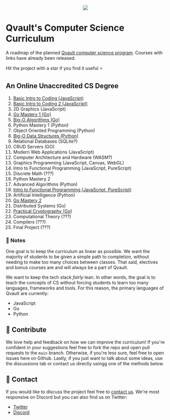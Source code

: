 <p align="center">
  <img src="https://qvault.io/wp-content/uploads/2020/10/QVault-app-min-150x150.png">
</p>

# Qvault's Computer Science Curriculum

A roadmap of the planned [Qvault computer science program](https://qvault.io). Courses with links have already been released.

Hit the project with a star if you find it useful ⭐

## An Online Unaccredited CS Degree

1. [Basic Intro to Coding (JavaScript)](https://qvault.io/basic-intro-to-coding-course/)
2. [Basic Intro to Coding 2 (JavaScript)](https://qvault.io/basic-intro-to-coding-course/)
3. 2D Graphics (JavaScript)
4. [Go Mastery 1 (Go)](https://qvault.io/go-mastery-course/)
5. [Big-O Algorithms (Go)](https://qvault.io/big-o-algorithms-course/)
6. Python Mastery 1 (Python)
7. Object Oriented Programming (Python)
8. [Big-O Data Structures (Python)](https://qvault.io/big-o-data-structures-course/)
9. Relational Databases (SQLite?)
10. CRUD Servers (GO)
11. Modern Web Applications (JavaScript)
12. Computer Architecture and Hardware (WASM?)
13. Graphics Programming (JavaScript, Canvas, WebGL)
14. Intro to Functional Programming (JavaScript, PureScript)
15. Discrete Math (???)
16. Python Mastery 2
17. Advanced Algorithms (Python)
18. [Intro to Functional Programming (JavaScript, PureScript)](https://qvault.io/intro-to-functional-programming/)
19. Artificial Intelligence (Python)
20. [Go Mastery 2](https://qvault.io/go-mastery-course/)
21. Distributed Systems (Go)
22. [Practical Cryptography (Go)](https://qvault.io/practical-cryptography-course/)
23. Computational Theory (???)
24. Compilers (???)
25. Final Project (???)

### 📝 Notes

One goal is to keep the curriculum as linear as possible. We want the majority of students to be given a simple path to completion, without needing to make too many choices between classes. That said, electives and bonus courses are and will always be a part of Qvault.

We want to keep the tech stack *fairly* lean. In other words, the goal is to teach the concepts of CS without forcing students to learn too many languages, frameworks and tools. For this reason, the primary languages of Qvault are currently:

* JavaScript
* Go
* Python

## 👏 Contribute

We love help and feedback on how we can improve the curriculum! If you're confident in your suggestions feel free to fork the repo and open pull requests to the `main` branch. Otherwise, if you're less sure, feel free to open issues here on Github. Lastly, if you just want to talk about some ideas, use the discussions tab or contact us directly usingg one of the methods below.

## 💬 Contact

If you would like to discuss the project feel free to [contact us](https://qvault.io/contact/). We're most responsive on Discord but you can also find us on Twitter:

* [Twitter](https://twitter.com/q_vault)
* [Discord](https://discord.com/invite/HxuxE6Nv)
